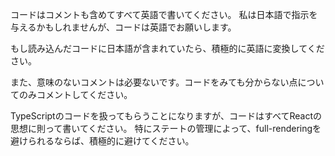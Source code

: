 コードはコメントも含めてすべて英語で書いてください。
私は日本語で指示を与えるかもしれませんが、コードは英語でお願いします。

もし読み込んだコードに日本語が含まれていたら、積極的に英語に変換してください。

また、意味のないコメントは必要ないです。コードをみても分からない点についてのみコメントしてください。

TypeScriptのコードを扱ってもらうことになりますが、コードはすべてReactの思想に則って書いてください。
特にステートの管理によって、full-renderingを避けられるならば、積極的に避けてください。
